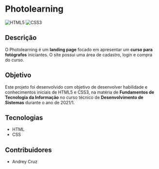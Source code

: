 # Photolearning

![HTML5](https://img.shields.io/badge/html5-%23E34F26.svg?style=for-the-badge&logo=html5&logoColor=white) ![CSS3](https://img.shields.io/badge/css3-%231572B6.svg?style=for-the-badge&logo=css3&logoColor=white)

###

## Descrição
O Photolearning é um **landing page** focado em apresentar um **curso para fotógrafos** iniciantes. O site possui uma área de cadastro, login e compra do curso.

## Objetivo
Este projeto foi desenvolvido com objetivo de desenvolver habilidade e conhecimentos iniciais de HTML5 e CSS3, na matéria de **Fundamentos de Tecnologia da Informação** no curso técnico de **Desenvolvimento de Sistemas** durante o ano de 2021/1.

## Tecnologias
- HTML
- CSS

## Contribuidores
* Andrey Cruz 
